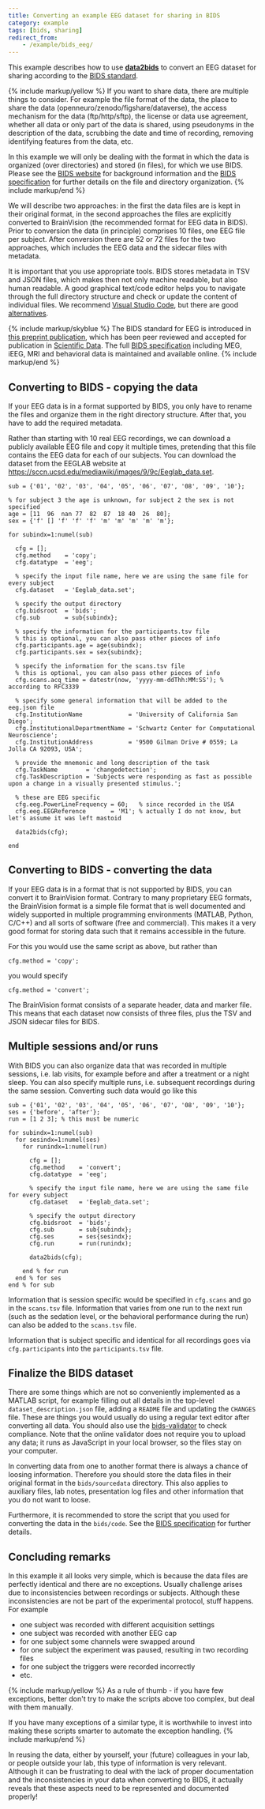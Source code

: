 ```yaml
---
title: Converting an example EEG dataset for sharing in BIDS
category: example
tags: [bids, sharing]
redirect_from:
    - /example/bids_eeg/
---
```


This example describes how to use **[data2bids](/reference/data2bids)** to convert an EEG dataset for sharing according to the [BIDS standard](https://bids.neuroimaging.io).  

{% include markup/yellow %}
If you want to share data, there are multiple things to consider. For example the file format of the data, the place to share the data (openneuro/zenodo/figshare/dataverse), the access mechanism for the data (ftp/http/sftp), the license or data use agreement, whether all data or only part of the data is shared, using pseudonyms in the description of the data, scrubbing the date and time of recording, removing identifying features from the data, etc.

In this example we will only be dealing with the format in which the data is organized (over directories) and stored (in files), for which we use BIDS. Please see the [BIDS website](https://bids.neuroimaging.io) for background information and the [BIDS specification](https://bids-specification.readthedocs.io/en/stable/) for further details on the file and directory organization.
{% include markup/end %}

We will describe two approaches: in the first the data files are is kept in their original format, in the second approaches the files are explicitly converted to BrainVision (the recommended format for EEG data in BIDS). Prior to conversion the data (in principle) comprises 10 files, one EEG file per subject. After conversion there are 52 or 72 files for the two approaches, which includes the EEG data and the sidecar files with metadata.

It is important that you use appropriate tools. BIDS stores metadata in TSV and JSON files, which makes then not only machine readable, but also human readable. A good graphical text/code editor helps you to navigate through the full directory structure and check or update the content of individual files. We recommend [Visual Studio Code](https://code.visualstudio.com), but there are good [alternatives](https://alternativeto.net/software/visual-studio-code/).

{% include markup/skyblue %}
The BIDS standard for EEG is introduced in [this preprint publication](https://psyarxiv.com/63a4y/), which has been peer reviewed and accepted for publication in [Scientific Data](http://nature.com/sdata/). The full [BIDS specification](https://bids-specification.readthedocs.io/en/stable/) including MEG, iEEG, MRI and behavioral data is maintained and available online.
{% include markup/end %}

## Converting to BIDS - copying the data

If your EEG data is in a format supported by BIDS, you only have to rename the files and organize them in the right directory structure. After that, you have to add the required metadata.

Rather than starting with 10 real EEG recordings, we can download a publicly available EEG file and copy it multiple times, pretending that this file contains the EEG data for each of our subjects. You can download the dataset from the EEGLAB website at <https://sccn.ucsd.edu/mediawiki/images/9/9c/Eeglab_data.set>.

```
sub = {'01', '02', '03', '04', '05', '06', '07', '08', '09', '10'};

% for subject 3 the age is unknown, for subject 2 the sex is not specified
age = [11  96  nan 77  82  87  18 40  26  80];
sex = {'f' [] 'f' 'f' 'f' 'm' 'm' 'm' 'm' 'm'};

for subindx=1:numel(sub)

  cfg = [];
  cfg.method    = 'copy';
  cfg.datatype  = 'eeg';

  % specify the input file name, here we are using the same file for every subject
  cfg.dataset   = 'Eeglab_data.set';

  % specify the output directory
  cfg.bidsroot  = 'bids';
  cfg.sub       = sub{subindx};

  % specify the information for the participants.tsv file
  % this is optional, you can also pass other pieces of info
  cfg.participants.age = age(subindx);
  cfg.participants.sex = sex{subindx};

  % specify the information for the scans.tsv file
  % this is optional, you can also pass other pieces of info
  cfg.scans.acq_time = datestr(now, 'yyyy-mm-ddThh:MM:SS'); % according to RFC3339

  % specify some general information that will be added to the eeg.json file
  cfg.InstitutionName             = 'University of California San Diego';
  cfg.InstitutionalDepartmentName = 'Schwartz Center for Computational Neuroscience';
  cfg.InstitutionAddress          = '9500 Gilman Drive # 0559; La Jolla CA 92093, USA';

  % provide the mnemonic and long description of the task
  cfg.TaskName        = 'changedetection';
  cfg.TaskDescription = 'Subjects were responding as fast as possible upon a change in a visually presented stimulus.';

  % these are EEG specific
  cfg.eeg.PowerLineFrequency = 60;   % since recorded in the USA
  cfg.eeg.EEGReference       = 'M1'; % actually I do not know, but let's assume it was left mastoid

  data2bids(cfg);

end
```

## Converting to BIDS - converting the data

If your EEG data is in a format that is not supported by BIDS, you can convert it to BrainVision format. Contrary to many proprietary EEG formats, the BrainVision format is a simple file format that is well documented and widely supported in multiple programming environments (MATLAB, Python, C/C++) and all sorts of software (free and commercial). This makes it a very good format for storing data such that it remains accessible in the future.

For this you would use the same script as above, but rather than

    cfg.method = 'copy';

you would specify

    cfg.method = 'convert';

The BrainVision format consists of a separate header, data and marker file. This means that each dataset now consists of three files, plus the TSV and JSON sidecar files for BIDS.  

## Multiple sessions and/or runs

With BIDS you can also organize data that was recorded in multiple sessions, i.e. lab visits, for example before and after a treatment or a night sleep. You can also specify multiple runs, i.e. subsequent recordings during the same session. Converting such data would go like this

```
sub = {'01', '02', '03', '04', '05', '06', '07', '08', '09', '10'};
ses = {'before', 'after'};
run = [1 2 3]; % this must be numeric

for subindx=1:numel(sub)
  for sesindx=1:numel(ses)
    for runindx=1:numel(run)

      cfg = [];
      cfg.method    = 'convert';
      cfg.datatype  = 'eeg';

      % specify the input file name, here we are using the same file for every subject
      cfg.dataset   = 'Eeglab_data.set';

      % specify the output directory
      cfg.bidsroot  = 'bids';
      cfg.sub       = sub{subindx};
      cfg.ses       = ses{sesindx};
      cfg.run       = run(runindx);

      data2bids(cfg);

    end % for run
  end % for ses
end % for sub
```

Information that is session specific would be specified in `cfg.scans` and go in the `scans.tsv` file. Information that varies from one run to the next run (such as the sedation level, or the behavioral performance during the run) can also be added to the `scans.tsv` file.

Information that is subject specific and identical for all recordings goes via `cfg.participants` into the `participants.tsv` file.

## Finalize the BIDS dataset

There are some things which are not so conveniently implemented as a MATLAB script, for example filling out all details in the top-level `dataset_description.json` file, adding a `README` file and updating the `CHANGES` file. These are things you would usually do using a regular text editor after converting all data. You should also use the [bids-validator](https://github.com/bids-standard/bids-validator/) to check compliance. Note that the online validator does not require you to upload any data; it runs as JavaScript in your local browser, so the files stay on your computer.

In converting data from one to another format there is always a chance of loosing information. Therefore you should store the data files in their original format in the `bids/sourcedata` directory. This also applies to auxiliary files, lab notes, presentation log files and other information that you do not want to loose.

Furthermore, it is recommended to store the script that you used for converting the data in the `bids/code`. See the [BIDS specification](https://bids-specification.readthedocs.io/en/stable/) for further details.  

## Concluding remarks

In this example it all looks very simple, which is because the data files are perfectly identical and there are no exceptions. Usually challenge arises due to inconsistencies between recordings or subjects. Although these inconsistencies are not be part of the experimental protocol, stuff happens. For example

- one subject was recorded with different acquisition settings
- one subject was recorded with another EEG cap
- for one subject some channels were swapped around
- for one subject the experiment was paused, resulting in two recording files
- for one subject the triggers were recorded incorrectly
- etc.

{% include markup/yellow %}
As a rule of thumb - if you have few exceptions, better don't try to make the scripts above too complex, but deal with them manually.

If you have many exceptions of a similar type, it is worthwhile to invest into making these scripts smarter to automate the exception handling.
{% include markup/end %}

In reusing the data, either by yourself, your (future) colleagues in your lab, or people outside your lab, this type of information is very relevant. Although it can be frustrating to deal with the lack of proper documentation and the inconsistencies in your data when converting to BIDS, it actually reveals that these aspects need to be represented and documented properly!
